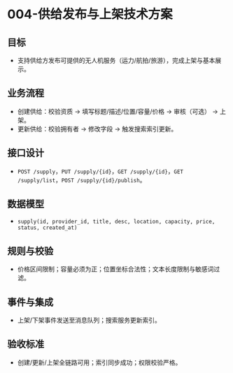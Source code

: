 # 004-供给发布与上架技术方案

## 目标
- 支持供给方发布可提供的无人机服务（运力/航拍/旅游），完成上架与基本展示。

## 业务流程
- 创建供给：校验资质 → 填写标题/描述/位置/容量/价格 → 审核（可选） → 上架。
- 更新供给：校验拥有者 → 修改字段 → 触发搜索索引更新。

## 接口设计
- `POST /supply`，`PUT /supply/{id}`，`GET /supply/{id}`，`GET /supply/list`，`POST /supply/{id}/publish`。

## 数据模型
- `supply(id, provider_id, title, desc, location, capacity, price, status, created_at)`

## 规则与校验
- 价格区间限制；容量必须为正；位置坐标合法性；文本长度限制与敏感词过滤。

## 事件与集成
- 上架/下架事件发送至消息队列；搜索服务更新索引。

## 验收标准
- 创建/更新/上架全链路可用；索引同步成功；权限校验严格。
